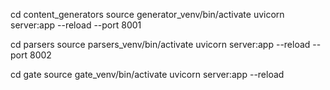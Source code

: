 cd content_generators
source generator_venv/bin/activate
uvicorn server:app --reload --port 8001

cd parsers
source parsers_venv/bin/activate
uvicorn server:app --reload --port 8002

cd gate
source gate_venv/bin/activate
uvicorn server:app --reload
